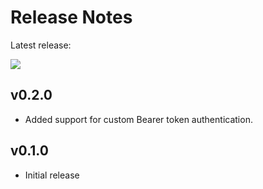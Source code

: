 # Release Notes

Latest release:

[![](https://img.shields.io/github/release/juan131/api-mock.svg)](https://github.com/juan131/api-mock/releases/latest)

## v0.2.0

- Added support for custom Bearer token authentication.

## v0.1.0

- Initial release
